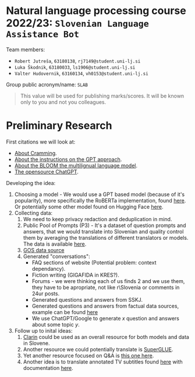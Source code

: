 # Natural language processing course 2022/23: `Slovenian Language Assistance Bot`

Team members:
 * `Robert Jutreša`, `63180138`, `rj7149@student.uni-lj.si`
 * `Luka Škodnik`, `63180033`, `ls1906@student.uni-lj.si`
 * `Valter Hudovernik`, `63160134`, `vh0153@student.uni-lj.si`
 
Group public acronym/name: `SLAB`
 > This value will be used for publishing marks/scores. It will be known only to you and not you colleagues.

# Preliminary Research

First citations we will look at:
+ [About Cramming](https://arxiv.org/pdf/2212.14034.pdf).
+ [About the instructions on the GPT approach](https://arxiv.org/pdf/2203.02155.pdf).
+ [About the BLOOM the multilignual language model](https://arxiv.org/pdf/2211.05100.pdf).
+ [The opensource ChatGPT](https://github.com/LAION-AI/Open-Assistant).

Developing the idea:
1. Choosing a model - We would use a GPT based model (because of it's popularity), more specifically the RoBERTa implementation, found [here](https://huggingface.co/xlm-roberta-base). Or potentially some other model found on Hugging Face [here](https://huggingface.co/models?language=sl&sort=downloads).
2. Collecting data:
   1. We need to keep privacy redaction and deduplication in mind.
   2. Public Pool of Prompts (P3) - It's a dataset of question prompts and answers, that we would translate into Slovenian and quality control them by averaging the translations of different translators or models. The data is available [here](https://huggingface.co/datasets/bigscience/P3).
   3. [GOS data source](http://ssj.slovenscina.eu/korpusi/gos)
   4. Generated "conversations":
      * FAQ sections of website (Potential problem: context dependancy).
      * Fiction writing (GIGAFIDA in KRES?).
      * Forums - we were thinking each of us finds 2 and we use them, they have to be apropriate, not like r\Slovenia or comments in 24ur posts.
      * Generated questions and answers from SSKJ.
      * Generated questions and answers from factual data sources, example can be found [here](https://podatki.gov.si/data/search?publisher=ministrstvo_za_javno_upravo&all_licence=%2F&page=2)
      * We use ChatGPT/Google to generate $x$ question and answers about some topic $y$.
 3. Follow up to inital ideas:  
    1. [Clarin](http://www.clarin.si/info/about/) could be used as an overall resource for both models and data in Slovene.
    2. Another resource we could potentially translate is [SuperGLUE](https://paperswithcode.com/dataset/superglue).
    3. Yet another resource focused on Q&A is [this one here](https://rajpurkar.github.io/SQuAD-explorer/).
    4. Another idea is to translate annotated TV subtitles found [here](https://github.com/zll17/TV4Dialog) with documentation [here](https://ieeexplore.ieee.org/document/9023129).
